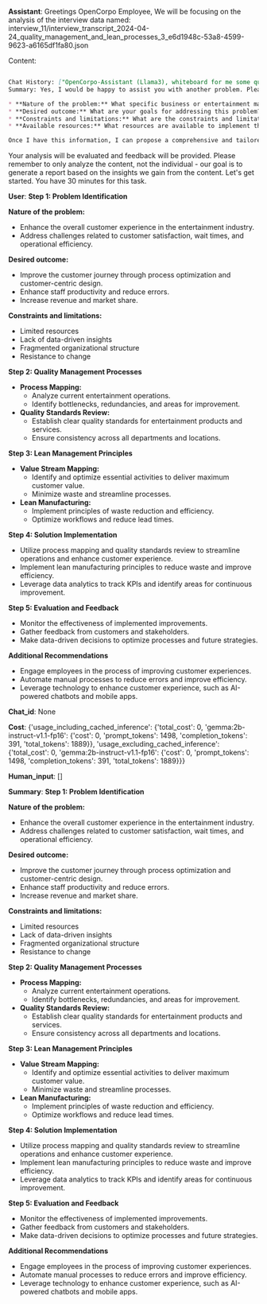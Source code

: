 **Assistant**: Greetings OpenCorpo Employee, We will be focusing on the analysis of the interview data named: interview_11/interview_transcript_2024-04-24_quality_management_and_lean_processes_3_e6d1948c-53a8-4599-9623-a6165df1fa80.json 


 Content: 

 ```md

 Chat History: ["OpenCorpo-Assistant (Llama3), whiteboard for me some quality management and lean processes. Propose a solution for business and entertainment management. I will evaluate your answers and give my feedback, then propose a problem to you. You will answer and I will evaluate. Let's now begin. You have 30 minutes.", '**Step 1: Quality Management Processes**\n\n* **Process Mapping:** Analyze existing business and entertainment processes to identify bottlenecks, redundancies, and areas for improvement.\n* **Quality Standards Review:** Establish clear quality standards for all products and services.\n* **Continuous Improvement:** Implement ongoing monitoring, feedback, and process optimization initiatives.\n\n\n**Step 2: Lean Management Principles**\n\n* **Value Stream Mapping:** Identify and optimize the essential activities to deliver maximum value to customers.\n* **Lean Manufacturing:** Implement principles of waste reduction and efficiency.\n* **Just-in-Time (JIT):** Minimize inventory and reduce lead times.\n\n\n**Solution for Business and Entertainment Management**\n\n**Business Management:**\n\n* Utilize process mapping and quality standards review to streamline operations and enhance customer experience.\n* Implement lean manufacturing principles to reduce waste and improve efficiency.\n* Leverage data analytics to track key performance indicators and identify areas for improvement.\n\n**Entertainment Management:**\n\n* Employ value stream mapping to optimize the entertainment experience from ticketing to post-event services.\n* Implement lean manufacturing techniques to reduce downtime and improve staff productivity.\n* Integrate entertainment experiences with customer insights gathered through surveys and feedback mechanisms.\n\n**Problem for Evaluation**\n\n* How can we effectively leverage quality management and lean management principles to enhance the overall customer experience in the entertainment industry?', "Based on the provided information, I'll provide a solution to the problem:\n\nTo effectively leverage quality management and lean management principles to enhance the overall customer experience in the entertainment industry, consider the following:\n\n1. **Customer-Centric Focus:** Implement a customer-centric approach by mapping out their journey and identifying pain points. This will help identify areas where quality management and lean manufacturing can be applied to improve the customer experience.\n\n2. **Data-Driven Decision Making:** Leverage data analytics to track key performance indicators (KPIs) such as customer satisfaction, wait times, and staff productivity. Use this data to make informed decisions about process improvements and resource allocation.\n\n3. **Collaboration between Departments:** Foster collaboration between different departments, such as marketing, operations, and customer service. This will help ensure that processes are aligned with customer needs and expectations.\n\n4. **Continuous Improvement Culture:** Encourage a culture of continuous improvement within the organization. Train staff to identify areas for improvement and provide incentives for implementing changes that benefit customers.\n\n5. **Process Automation:** Automate manual processes where possible, such as ticketing and scheduling. This will reduce errors, improve efficiency, and free up staff to focus on higher-value tasks.\n\n6. **Employee Engagement:** Engage employees in the process of improving customer experiences. Encourage them to provide feedback and suggest improvements, which can be implemented through lean manufacturing techniques like Kaizen events.\n\n7. **Integration with Technology:** Leverage technology such as AI-powered chatbots, mobile apps, and social media platforms to enhance the customer experience. These tools can help streamline communication, improve accessibility, and reduce wait times.\n\n8. **Post-Event Feedback:** Gather feedback from customers after events to identify areas for improvement and make data-driven decisions about future enhancements.\n\nBy implementing these strategies, entertainment organizations can leverage quality management and lean manufacturing principles to enhance the overall customer experience and stay competitive in the market.", '**Evaluation:**\n\nYour response demonstrates a comprehensive understanding of quality management and lean management principles and provides a practical solution to the problem. The recommendations are well-structured, relevant, and actionable.\n\n**Suggestions:**\n\n* Consider incorporating specific metrics to track the effectiveness of implemented improvements.\n* Develop a communication plan to effectively inform and engage employees at all levels.\n* Explore partnerships with external stakeholders to access expertise and resources.', "Thank you for your evaluation and suggestions! I'm glad that my response was well-received.\n\nRegarding your suggestions:\n\n* **Specific metrics:** I agree that incorporating specific metrics will help measure the effectiveness of implemented improvements. For example, tracking customer satisfaction ratings, wait times, or employee engagement scores can provide valuable insights into the success of process changes.\n* **Communication plan:** Effective communication is crucial for engaging employees and ensuring that everyone is aligned with the goals and objectives of the quality management and lean manufacturing initiatives. A clear communication plan should include regular updates, training sessions, and opportunities for feedback.\n* **Partnerships with external stakeholders:** Collaborating with external stakeholders, such as industry experts or other organizations, can indeed provide access to new ideas, expertise, and resources that can help drive improvements.\n\nThese suggestions will help refine the solution and ensure its successful implementation. Thank you again for your evaluation and recommendations!\n\nWould you like me to propose another problem for us to work on?", 'Yes, I would be happy to assist you with another problem. Please provide me with the following information:\n\n* **Nature of the problem:** What specific business or entertainment management challenge are you facing?\n* **Desired outcome:** What are your goals for addressing this problem?\n* **Constraints and limitations:** What are the constraints and limitations that need to be considered in developing a solution?\n* **Available resources:** What resources are available to implement the proposed solution?\n\nOnce I have this information, I can propose a comprehensive and tailored solution for your consideration.'] 
 Summary: Yes, I would be happy to assist you with another problem. Please provide me with the following information:

* **Nature of the problem:** What specific business or entertainment management challenge are you facing?
* **Desired outcome:** What are your goals for addressing this problem?
* **Constraints and limitations:** What are the constraints and limitations that need to be considered in developing a solution?
* **Available resources:** What resources are available to implement the proposed solution?

Once I have this information, I can propose a comprehensive and tailored solution for your consideration. 
``` 


 Your analysis will be evaluated and feedback will be provided. Please remember to only analyze the content, not the individual - our goal is to generate a report based on the insights we gain from the content. Let's get started. You have 30 minutes for this task.

**User**: **Step 1: Problem Identification**

**Nature of the problem:**

* Enhance the overall customer experience in the entertainment industry.
* Address challenges related to customer satisfaction, wait times, and operational efficiency.

**Desired outcome:**

* Improve the customer journey through process optimization and customer-centric design.
* Enhance staff productivity and reduce errors.
* Increase revenue and market share.

**Constraints and limitations:**

* Limited resources
* Lack of data-driven insights
* Fragmented organizational structure
* Resistance to change

**Step 2: Quality Management Processes**

* **Process Mapping:**
    * Analyze current entertainment operations.
    * Identify bottlenecks, redundancies, and areas for improvement.
* **Quality Standards Review:**
    * Establish clear quality standards for entertainment products and services.
    * Ensure consistency across all departments and locations.

**Step 3: Lean Management Principles**

* **Value Stream Mapping:**
    * Identify and optimize essential activities to deliver maximum customer value.
    * Minimize waste and streamline processes.
* **Lean Manufacturing:**
    * Implement principles of waste reduction and efficiency.
    * Optimize workflows and reduce lead times.

**Step 4: Solution Implementation**

* Utilize process mapping and quality standards review to streamline operations and enhance customer experience.
* Implement lean manufacturing principles to reduce waste and improve efficiency.
* Leverage data analytics to track KPIs and identify areas for continuous improvement.

**Step 5: Evaluation and Feedback**

* Monitor the effectiveness of implemented improvements.
* Gather feedback from customers and stakeholders.
* Make data-driven decisions to optimize processes and future strategies.

**Additional Recommendations**

* Engage employees in the process of improving customer experiences.
* Automate manual processes to reduce errors and improve efficiency.
* Leverage technology to enhance customer experience, such as AI-powered chatbots and mobile apps.

**Chat_id**: None

**Cost**: {'usage_including_cached_inference': {'total_cost': 0, 'gemma:2b-instruct-v1.1-fp16': {'cost': 0, 'prompt_tokens': 1498, 'completion_tokens': 391, 'total_tokens': 1889}}, 'usage_excluding_cached_inference': {'total_cost': 0, 'gemma:2b-instruct-v1.1-fp16': {'cost': 0, 'prompt_tokens': 1498, 'completion_tokens': 391, 'total_tokens': 1889}}}

**Human_input**: []

**Summary**: **Step 1: Problem Identification**

**Nature of the problem:**

* Enhance the overall customer experience in the entertainment industry.
* Address challenges related to customer satisfaction, wait times, and operational efficiency.

**Desired outcome:**

* Improve the customer journey through process optimization and customer-centric design.
* Enhance staff productivity and reduce errors.
* Increase revenue and market share.

**Constraints and limitations:**

* Limited resources
* Lack of data-driven insights
* Fragmented organizational structure
* Resistance to change

**Step 2: Quality Management Processes**

* **Process Mapping:**
    * Analyze current entertainment operations.
    * Identify bottlenecks, redundancies, and areas for improvement.
* **Quality Standards Review:**
    * Establish clear quality standards for entertainment products and services.
    * Ensure consistency across all departments and locations.

**Step 3: Lean Management Principles**

* **Value Stream Mapping:**
    * Identify and optimize essential activities to deliver maximum customer value.
    * Minimize waste and streamline processes.
* **Lean Manufacturing:**
    * Implement principles of waste reduction and efficiency.
    * Optimize workflows and reduce lead times.

**Step 4: Solution Implementation**

* Utilize process mapping and quality standards review to streamline operations and enhance customer experience.
* Implement lean manufacturing principles to reduce waste and improve efficiency.
* Leverage data analytics to track KPIs and identify areas for continuous improvement.

**Step 5: Evaluation and Feedback**

* Monitor the effectiveness of implemented improvements.
* Gather feedback from customers and stakeholders.
* Make data-driven decisions to optimize processes and future strategies.

**Additional Recommendations**

* Engage employees in the process of improving customer experiences.
* Automate manual processes to reduce errors and improve efficiency.
* Leverage technology to enhance customer experience, such as AI-powered chatbots and mobile apps.


